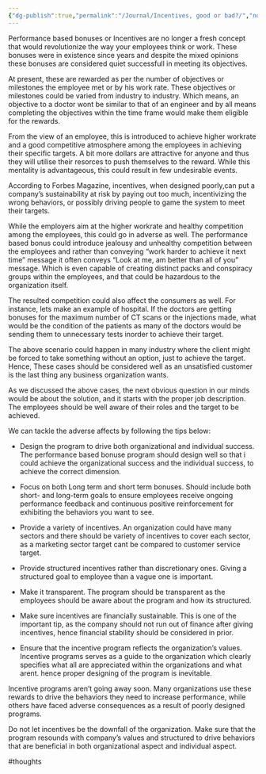 ```yaml
---
{"dg-publish":true,"permalink":"/Journal/Incentives, good or bad?/","noteIcon":"2","created":"2023-12-08T11:50:08.000+04:00","updated":"2023-12-08T11:50:27.000+04:00"}
---
```




Performance based bonuses or Incentives are no longer a fresh concept that would revolutionize the way your employees think or work. These bonuses were in existence since years and despite the mixed opinions these bonuses are considered quiet successfull in meeting its objectives.

At present, these are rewarded as per the number of objectives or milestones the employee met or by his work rate. These objectives or milestones could be varied from industry to industry. Which means, an objective to a doctor wont be similar to that of an engineer and by all means completing the objectives within the time frame would make them eligible for the rewards.

From the view of an employee, this is introduced to achieve higher workrate and a good competitive atmosphere among the employees in achieving their specific targets. A bit more dollars are attractive for anyone and thus they will utilise their resorces to push themselves to the reward. While this mentality is advantageous, this could result in few undesirable events.

According to Forbes Magazine, incentives, when designed poorly,can put a company’s sustainability at risk by paying out too much, incentivizing the wrong behaviors, or possibly driving people to game the system to meet their targets.

While the employers aim at the higher workrate and healthy competition among the employees, this could go in adverse as well. The performance based bonus could introduce jealousy and unhealthy competition between the employees and rather than conveying “work harder to achieve it next time” message it often conveys “Look at me, am better than all of you” message. Which is even capable of creating distinct packs and conspiracy groups within the employees, and that could be hazardous to the organization itself.

The resulted competition could also affect the consumers as well. For instance, lets make an example of hospital. If the doctors are getting bonuses for the maximum number of CT scans or the injections made, what would be the condition of the patients as many of the doctors would be sending them to unnecessary tests inorder to achieve their target.

The above scenario could happen in many industry where the client might be forced to take something without an option, just to achieve the target. Hence, These cases should be considered well as an unsatisfied customer is the last thing any business organization wants.

As we discussed the above cases, the next obvious question in our minds would be about the solution, and it starts with the proper job description. The employees should be well aware of their roles and the target to be achieved.

We can tackle the adverse affects by following the tips below:

- Design the program to drive both organizational and individual success.
		The performance based bonuse program should design well so that i could achieve the organizational success and the individual success, to achieve the correct dimension.

- Focus on both Long term and short term bonuses.
		Should include both short- and long-term goals to ensure employees receive ongoing performance feedback and continuous positive reinforcement for exhibiting the behaviors you want to see.

- Provide a variety of incentives.
		An organization could have many sectors and there should be variety of incentives to cover each sector, as a marketing sector target cant be compared to customer service target.

- Provide structured incentives rather than discretionary ones.
		Giving a structured goal to employee than a vague one is important.

- Make it transparent.
		The program should be transparent as the employees should be aware about the program and how its structured.

- Make sure incentives are financially sustainable.
		This is one of the important tip, as the company should not run out of finance after giving incentives, hence financial stability should be considered in prior.

- Ensure that the incentive program reflects the organization’s values.
		Incentive programs serves as a guide to the organization which clearly specifies what all are appreciated within the organizations and what arent. hence proper designing of the program is inevitable.

Incentive programs aren’t going away soon. Many organizations use these rewards to drive the behaviors they need to increase performance, while others have faced adverse consequences as a result of poorly designed programs.

Do not let incentives be the downfall of the organization. Make sure that the program resounds with company’s values and structured to drive behaviors that are beneficial in both organizational aspect and individual aspect.

#thoughts 
